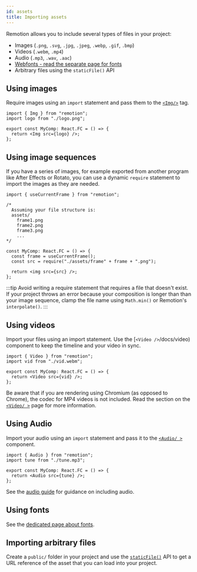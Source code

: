 ```yaml
---
id: assets
title: Importing assets
---
```


Remotion allows you to include several types of files in your project:

- Images (`.png`, `.svg`, `.jpg`, `.jpeg`, `.webp`, `.gif`, `.bmp`)
- Videos (`.webm`, `.mp4`)
- Audio (`.mp3`, `.wav`, `.aac`)
- [Webfonts - read the separate page for fonts](/docs/fonts)
- Arbitrary files using the `staticFile()` API

## Using images

Require images using an `import` statement and pass them to the [`<Img/>`](/docs/img) tag.

```tsx twoslash
import { Img } from "remotion";
import logo from "./logo.png";

export const MyComp: React.FC = () => {
  return <Img src={logo} />;
};
```

## Using image sequences

If you have a series of images, for example exported from another program like After Effects or Rotato, you can use a dynamic `require` statement to import the images as they are needed.

```tsx twoslash
import { useCurrentFrame } from "remotion";

/*
  Assuming your file structure is:
  assets/
    frame1.png
    frame2.png
    frame3.png
    ...
*/

const MyComp: React.FC = () => {
  const frame = useCurrentFrame();
  const src = require("./assets/frame" + frame + ".png");

  return <img src={src} />;
};
```

:::tip
Avoid writing a require statement that requires a file that doesn't exist. If your project throws an error because your composition is longer than than your image sequence, clamp the file name using `Math.min()` or Remotion's `interpolate()`.
:::

## Using videos

Import your files using an import statement. Use the [`<Video />`/docs/video) component to keep the timeline and your video in sync.

```tsx twoslash
import { Video } from "remotion";
import vid from "./vid.webm";

export const MyComp: React.FC = () => {
  return <Video src={vid} />;
};
```

Be aware that if you are rendering using Chromium (as opposed to Chrome), the codec for MP4 videos is not included. Read the section on the [`<Video/ >`](/docs/video#codec-support) page for more information.

## Using Audio

Import your audio using an `import` statement and pass it to the [`<Audio/ >`](/docs/audio) component.

```tsx twoslash
import { Audio } from "remotion";
import tune from "./tune.mp3";

export const MyComp: React.FC = () => {
  return <Audio src={tune} />;
};
```

See the [audio guide](/docs/using-audio) for guidance on including audio.

## Using fonts

See the [dedicated page about fonts](/docs/fonts).

## Importing arbitrary files

Create a `public/` folder in your project and use the [`staticFile()`](/docs/staticfile) API to get a URL reference of the asset that you can load into your project.
